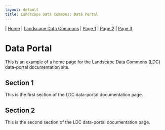 ```yaml
---
layout: default
title: Landscape Data Commons: Data Portal
---
```

| [Home](./) | [Landscape Data Commons](https://cmfraser1380.github.io/ldc-github-pages-template/) | [Page 1](./map/page-1.html) | [Page 2](./map/page-2.html) | [Page 3](./map/page-3.html)

# Data Portal

This is an example of a home page for the Landscape Data Commons (LDC) data-portal documentation site.

## Section 1

This is the first section of the LDC data-portal documentation page.

## Section 2

This is the second section of the LDC data-portal documentation page.
